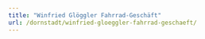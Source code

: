 ```yaml
---
title: "Winfried Glöggler Fahrrad-Geschäft"
url: /dornstadt/winfried-gloeggler-fahrrad-geschaeft/
---
```

